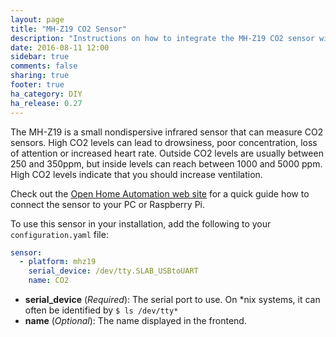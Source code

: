 ```yaml
---
layout: page
title: "MH-Z19 CO2 Sensor"
description: "Instructions on how to integrate the MH-Z19 CO2 sensor with Home Assistant."
date: 2016-08-11 12:00
sidebar: true
comments: false
sharing: true
footer: true
ha_category: DIY
ha_release: 0.27
---
```


The MH-Z19 is a small nondispersive infrared sensor that can measure CO2 sensors. High CO2 levels can lead to drowsiness, poor concentration, loss of attention or increased heart rate. Outside CO2 levels are usually between 250 and 350ppm, but inside levels can reach between 1000 and 5000 ppm. High CO2 levels indicate that you should increase ventilation.

Check out the [Open Home Automation web site](https://www.open-homeautomation.com/2016/08/24/monitor-co2-levels-in-your-house/) for a quick guide how to connect the sensor to your PC or Raspberry Pi.

To use this sensor in your installation, add the following to your `configuration.yaml` file:

```yaml
sensor:
  - platform: mhz19
    serial_device: /dev/tty.SLAB_USBtoUART
    name: CO2
```

- **serial_device** (*Required*): The serial port to use. On *nix systems, it can often be identified by `$ ls /dev/tty*`
- **name** (*Optional*): The name displayed in the frontend.

